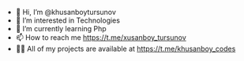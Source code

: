 - 👋 Hi, I’m @khusanboytursunov
- 👀 I’m interested in Technologies
- 🌱 I’m currently learning Php
- 📫 How to reach me https://t.me/xusanboy_tursunov
- 👨‍💻 All of my projects are available at https://t.me/khusanboy_codes

<!---
khusanboytursunov/khusanboytursunov is a ✨ special ✨ repository because its `README.md` (this file) appears on your GitHub profile.
You can click the Preview link to take a look at your changes.
--->
